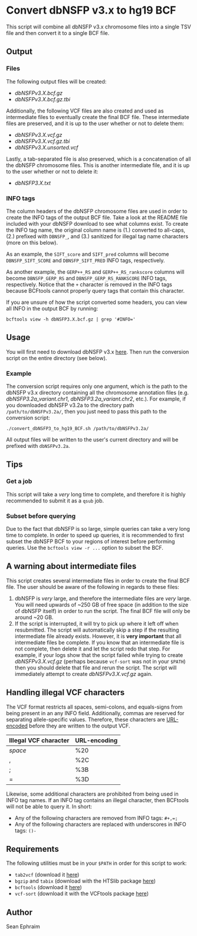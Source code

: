 # Convert dbNSFP v3.x to hg19 BCF

This script will combine all dbNSFP v3.x chromosome files into a single TSV file and then convert it to a single BCF file.

## Output

### Files

The following output files will be created:

- *dbNSFPv3.X.bcf.gz*
- *dbNSFPv3.X.bcf.gz.tbi*

Additionally, the following VCF files are also created and used as intermediate files to eventually create the final BCF file. These intermediate files are preserved, and it is up to the user whether or not to delete them:

- *dbNSFPv3.X.vcf.gz*
- *dbNSFPv3.X.vcf.gz.tbi*
- *dbNSFPv3.X.unsorted.vcf*

Lastly, a tab-separated file is also preserved, which is a concatenation of all the dbNSFP chromosome files. This is another intermediate file, and it is up to the user whether or not to delete it:

- *dbNSFP3.X.txt*

### INFO tags

The column headers of the dbNSFP chromosome files are used in order to create the INFO tags of the output BCF file. Take a look at the README file included with your dbNSFP download to see what columns exist. To create the INFO tag name, the original column name is (1.) converted to all-caps, (2.) prefixed with `DBNSFP_`, and (3.) sanitized for illegal tag name characters (more on this below).

As an example, the `SIFT_score` and `SIFT_pred` columns will become `DBNSFP_SIFT_SCORE` and `DBNSFP_SIFT_PRED` INFO tags, respectively.

As another example, the `GERP++_RS` and `GERP++_RS_rankscore` columns will become `DBNSFP_GERP_RS` and `DBNSFP_GERP_RS_RANKSCORE` INFO tags, respectively. Notice that the `+` character is removed in the INFO tags because BCFtools cannot properly query tags that contain this character.

If you are unsure of how the script converted some headers, you can view all INFO in the output BCF by running:

    bcftools view -h dbNSFP3.X.bcf.gz | grep '#INFO='

## Usage

You will first need to download dbNSFP v3.x [here](https://sites.google.com/site/jpopgen/dbNSFP). Then run the conversion script on the entire directory (see below).

### Example

The conversion script requires only one argument, which is the path to the dbNSFP v3.x directory containing all the chromosome annotation files (e.g. *dbNSFP3.2a_variant.chr1*, *dbNSFP3.2a_variant.chr2*, etc.). For example, if you downloaded dbNSFP v3.2a to the directory path `/path/to/dbNSFPv3.2a/`, then you just need to pass this path to the conversion script: 

    ./convert_dbNSFP3_to_hg19_BCF.sh /path/to/dbNSFPv3.2a/
   
All output files will be written to the user's current directory and will be prefixed with `dbNSFPv3.2a`.

## Tips

### Get a job

This script will take a *very* long time to complete, and therefore it is highly recommended to submit it as a `qsub` job.

### Subset before querying

Due to the fact that dbNSFP is so large, simple queries can take a very long time to complete. In order to speed up queries, it is recommended to first subset the dbNSFP BCF to your regions of interest before performing queries. Use the `bcftools view -r ...` option to subset the BCF.

## A warning about intermediate files

This script creates several intermediate files in order to create the final BCF file. The user should be aware of the following in regards to these files:

1. dbNSFP is *very* large, and therefore the intermediate files are *very* large. You will need upwards of ~250 GB of free space (in addition to the size of dbNSFP itself) in order to run the script. The final BCF file will only be around ~20 GB.
1. If the script is interrupted, it will try to pick up where it left off when resubmitted. The script will automatically skip a step if the resulting intermediate file already exists. However, it is **very important** that all intermediate files be complete. If you know that an intermediate file is not complete, then delete it and let the script redo that step. For example, if your logs show that the script failed while trying to create *dbNSFPv3.X.vcf.gz* (perhaps because `vcf-sort` was not in your `$PATH`) then you should delete that file and rerun the script. The script will immediately attempt to create *dbNSFPv3.X.vcf.gz* again.

## Handling illegal VCF characters

The VCF format restricts all spaces, semi-colons, and equals-signs from being present in an any INFO field. Additionally, commas are reserved for separating allele-specific values. Therefore, these characters are [URL-encoded](http://www.w3schools.com/tags/ref_urlencode.asp) before they are written to the output VCF.

| Illegal VCF character | URL-encoding |
| --------------------- | ------------ |
| *space*               | %20          |
| ,                     | %2C          |
| ;                     | %3B          |
| =                     | %3D          |

Likewise, some additional characters are prohibited from being used in INFO tag names. If an INFO tag contains an illegal character, then BCFtools will not be able to query it. In short:

- Any of the following characters are removed from INFO tags: `#+,=;`
- Any of the following characters are replaced with underscores in INFO tags: `()-`

## Requirements

The following utilities must be in your `$PATH` in order for this script to work:

- `tab2vcf` (download it [here](https://github.com/sephraim/bin4matics))
- `bgzip` and `tabix` (download with the HTSlib package [here](https://github.com/samtools/htslib/releases/))
- `bcftools` (download it [here](https://github.com/samtools/bcftools/releases))
- `vcf-sort` (download it with the VCFtools package [here](https://vcftools.github.io/index.html))

## Author

Sean Ephraim
